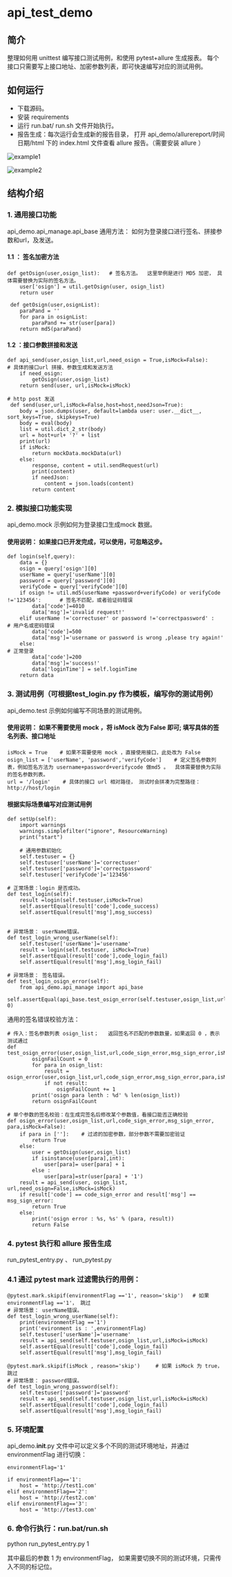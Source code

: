 # api_test_demo

## 简介
整理如何用 unittest 编写接口测试用例，和使用 pytest+allure 生成报表。
每个接口只需要写上接口地址、加密参数列表，即可快速编写对应的测试用例。

## 如何运行
- 下载源码。
- 安装 requirements
- 运行 run.bat/ run.sh 文件开始执行。
- 报告生成：每次运行会生成新的报告目录， 打开 api_demo/allurereport/时间日期/html  下的 index.html 文件查看 allure 报告。（需要安装 allure ）

![example1](cmd.png "example1")

![example2](allure.png "example2")

## 结构介绍

### 1. 通用接口功能
api_demo.api_manage.api_base   通用方法： 如何为登录接口进行签名、拼接参数和url，及发送。

#### 1.1 ： 签名加密方法

```
def getOsign(user,osign_list):   # 签名方法。  这里举例是进行 MD5 加密， 具体需要替换为实际的签名方法。
    user['osign'] = util.getOsign(user, osign_list)
    return user

 def getOsign(user,osignList):
    paraPand = ''
    for para in osignList:
        paraPand += str(user[para])
    return md5(paraPand)
  ```

#### 1.2 ：接口参数拼接和发送

```
def api_send(user,osign_list,url,need_osign = True,isMock=False):     # 具体的接口url 拼接、参数生成和发送方法
    if need_osign:
        getOsign(user,osign_list)
    return send(user, url,isMock=isMock)

# http post 发送
 def send(user,url,isMock=False,host=host,needJson=True):
    body = json.dumps(user, default=lambda user: user.__dict__, sort_keys=True, skipkeys=True)
    body = eval(body)
    list = util.dict_2_str(body)
    url = host+url+ '?' + list
    print(url)
    if isMock:
        return mockData.mockData(url)
    else:
        response, content = util.sendRequest(url)
        print(content)
        if needJson:
            content = json.loads(content)
        return content
```

### 2. 模拟接口功能实现
api_demo.mock     示例如何为登录接口生成mock 数据。
#### 使用说明： 如果接口已开发完成，可以使用，可忽略这步。

```
def login(self,query):
    data = {}
    osign = query['osign'][0]
    userName = query['userName'][0]
    password = query['password'][0]
    verifyCode = query['verifyCode'][0]
    if osign != util.md5(userName +password+verifyCode) or verifyCode !='123456':      # 签名不匹配，或者验证码错误
        data['code']=4010
        data['msg']='invalid request!'
    elif userName !='correctuser' or password !='correctpassword' :                # 用户名或密码错误
        data['code']=500
        data['msg']='username or password is wrong ,please try again!'
    else:                                                                               # 正常登录
        data['code']=200
        data['msg']='success!'
        data['loginTime'] = self.loginTime
    return data
```

### 3. 测试用例（可根据test_login.py 作为模板，编写你的测试用例）
 api_demo.test  示例如何编写不同场景的测试用例。

#### 使用说明： 如果不需要使用 mock ，将 isMock 改为 False 即可; 填写具体的签名列表、接口地址
```
isMock = True    # 如果不需要使用 mock ，直接使用接口，此处改为 False
osign_list = ['userName', 'password','verifyCode']    # 定义签名参数列表，例如签名方法为 username+password+verifycode 做md5 。  具体需要替换为实际的签名参数列表。
url = '/login'    # 具体的接口 url 相对路径， 测试时会拼凑为完整路径：  http://host/login
```
#### 根据实际场景编写对应测试用例

```
def setUp(self):
    import warnings
    warnings.simplefilter("ignore", ResourceWarning)
    print("start")

    # 通用参数初始化
    self.testuser = {}
    self.testuser['userName']='correctuser'
    self.testuser['password']='correctpassword'
    self.testuser['verifyCode']='123456'

# 正常场景：login 是否成功。
def test_login(self):
    result =login(self.testuser,isMock=True)
    self.assertEqual(result['code'],code_success)
    self.assertEqual(result['msg'],msg_success)


# 异常场景： userName错误。
def test_login_wrong_userName(self):
    self.testuser['userName']='username'
    result = login(self.testuser, isMock=True)
    self.assertEqual(result['code'],code_login_fail)
    self.assertEqual(result['msg'],msg_login_fail)

# 异常场景： 签名错误。
def test_login_osign_error(self):
    from api_demo.api_manage import api_base
    self.assertEqual(api_base.test_osign_error(self.testuser,osign_list,url,code_sign_error,msg_sign_error,isMock=isMock), 0)

```

通用的签名错误校验方法：
```
# 传入：签名参数列表 osign_list；   返回签名不匹配的参数数量，如果返回 0 ，表示测试通过
def test_osign_error(user,osign_list,url,code_sign_error,msg_sign_error,isMock=False):
        osignFailCount = 0
        for para in osign_list:
            result = osign_error(user,osign_list,url,code_sign_error,msg_sign_error,para,isMock=isMock)
            if not result:
                osignFailCount += 1
        print('osign para lenth : %d' % len(osign_list))
        return osignFailCount

# 单个参数的签名校验：在生成完签名后修改某个参数值，看接口能否正确校验
def osign_error(user,osign_list,url,code_sign_error,msg_sign_error, para,isMock=False):
    if para in ['']:    # 过滤的加密参数，部分参数不需要加密验证
        return True
    else:
        user = getOsign(user,osign_list)
        if isinstance(user[para],int):
            user[para]= user[para] + 1
        else :
            user[para]=str(user[para] + '1')
    result = api_send(user, osign_list, url,need_osign=False,isMock=isMock)
    if result['code'] == code_sign_error and result['msg'] == msg_sign_error:
        return True
    else:
        print('osign error : %s, %s' % (para, result))
        return False
```

### 4. pytest 执行和 allure 报告生成
run_pytest_entry.py 、 run_pytest.py

### 4.1 通过 pytest mark 过滤需执行的用例：
```
@pytest.mark.skipif(environmentFlag =='1', reason='skip')   # 如果environmentFlag =='1'， 跳过
# 异常场景： userName错误。
def test_login_wrong_userName(self):
    print(environmentFlag =='1')
    print('evironment is : ',environmentFlag)
    self.testuser['userName']='username'
    result = api_send(self.testuser,osign_list,url,isMock=isMock)
    self.assertEqual(result['code'],code_login_fail)
    self.assertEqual(result['msg'],msg_login_fail)

@pytest.mark.skipif(isMock , reason='skip')     # 如果 isMock 为 true， 跳过
# 异常场景： password错误。
def test_login_wrong_password(self):
    self.testuser['password']='password'
    result = api_send(self.testuser,osign_list,url,isMock=isMock)
    self.assertEqual(result['code'],code_login_fail)
    self.assertEqual(result['msg'],msg_login_fail)

```

### 5. 环境配置
api_demo.__init__.py  文件中可以定义多个不同的测试环境地址，并通过 environmentFlag 进行切换：
```
environmentFlag='1'

if environmentFlag=='1':
    host = 'http://test1.com'
elif environmentFlag=='2':
    host = 'http://test2.com'
elif environmentFlag=='3':
    host = 'http://test3.com'
```

### 6. 命令行执行：run.bat/run.sh

python run_pytest_entry.py 1

其中最后的参数 1 为 environmentFlag， 如果需要切换不同的测试环境，只需传入不同的标记位。

